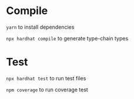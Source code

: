# Compile

`yarn`
to install dependencies

`npx hardhat compile`
to generate type-chain types

# Test

`npx hardhat test`
to run test files

`npm coverage`
to run coverage test
